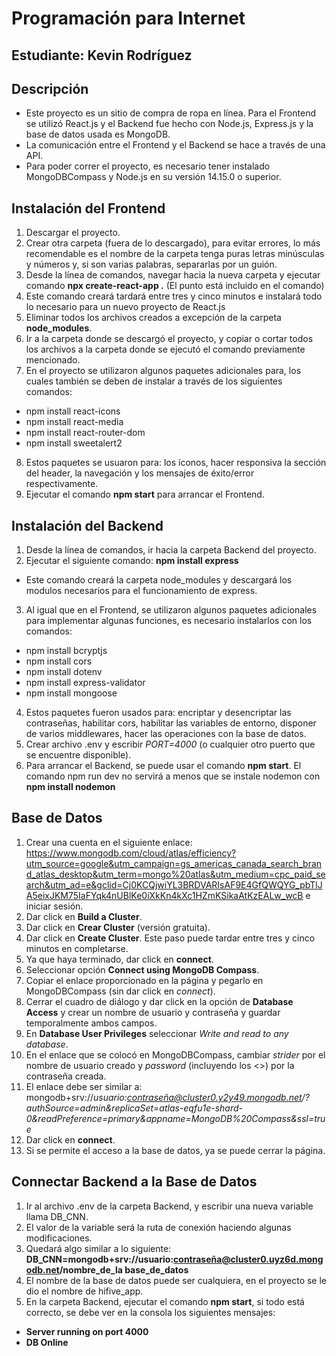 # Programación para Internet

## Estudiante: Kevin Rodríguez

## Descripción
* Este proyecto es un sitio de compra de ropa en línea. Para el Frontend se utilizó React.js y el Backend fue hecho con Node.js, Express.js y la base de datos usada es MongoDB. 
* La comunicación entre el Frontend y el Backend se hace a través de una API.
* Para poder correr el proyecto, es necesario tener instalado MongoDBCompass y Node.js en su versión 14.15.0 o superior.


## Instalación del Frontend
1. Descargar el proyecto.
2. Crear otra carpeta (fuera de lo descargado), para evitar errores, lo más recomendable es el nombre de la carpeta tenga puras letras minúsculas y números y, si son varias palabras, separarlas por un guión.
3. Desde la línea de comandos, navegar hacia la nueva carpeta y ejecutar comando **npx create-react-app .** (El punto está incluido en el comando)
4. Este comando creará tardará entre tres y cinco minutos e instalará todo lo necesario para un nuevo proyecto de React.js
5. Eliminar todos los archivos creados a excepción de la carpeta **node_modules**.
6. Ir a la carpeta donde se descargó el proyecto, y copiar o cortar todos los archivos a la carpeta donde se ejecutó el comando previamente mencionado.
7. En el proyecto se utilizaron algunos paquetes adicionales para, los cuales también se deben de instalar a través de los siguientes comandos:
- npm install react-icons
- npm install react-media
- npm install react-router-dom
- npm install sweetalert2
8. Estos paquetes se usuaron para: los íconos, hacer responsiva la sección del header, la navegación y los mensajes de éxito/error respectivamente.
9. Ejecutar el comando **npm start** para arrancar el Frontend.

## Instalación del Backend
1. Desde la línea de comandos, ir hacia la carpeta Backend del proyecto.
2. Ejecutar el siguiente comando: **npm install express**
- Este comando creará la carpeta node_modules y descargará los modulos necesarios para el funcionamiento de express.
3. Al igual que en el Frontend, se utilizaron algunos paquetes adicionales para implementar algunas funciones, es necesario instalarlos con los comandos:
- npm install bcryptjs
- npm install cors
- npm install dotenv
- npm install express-validator
- npm install mongoose
4. Estos paquetes fueron usados para: encriptar y desencriptar las contraseñas, habilitar cors, habilitar las variables de entorno, disponer de varios middlewares, hacer las operaciones con la base de datos.
5. Crear archivo .env y escribir *PORT=4000* (o cualquier otro puerto que se encuentre disponible).
6. Para arrancar el Backend, se puede usar el comando **npm start**. El comando npm run dev no servirá a menos que se instale nodemon con **npm install nodemon**

## Base de Datos
1. Crear una cuenta en el siguiente enlace: https://www.mongodb.com/cloud/atlas/efficiency?utm_source=google&utm_campaign=gs_americas_canada_search_brand_atlas_desktop&utm_term=mongo%20atlas&utm_medium=cpc_paid_search&utm_ad=e&gclid=Cj0KCQjwiYL3BRDVARIsAF9E4GfQWQYG_pbTlJA5eixJKM75IaFYqk4nUBlKe0iXkKn4kXc1HZmKSikaAtKzEALw_wcB e iniciar sesión.
2. Dar click en **Build a Cluster**.
3. Dar click en **Crear Cluster** (versión gratuita).
4. Dar click en **Create Cluster**. Este paso puede tardar entre tres y cinco minutos en completarse.
5. Ya que haya terminado, dar click en **connect**.
6. Seleccionar opción **Connect using MongoDB Compass**.
7. Copiar el enlace proporcionado en la página y pegarlo en MongoDBCompass (sin dar click en *connect*).
8. Cerrar el cuadro de diálogo y dar click en la opción de **Database Access** y crear un nombre de usuario y contraseña y guardar temporalmente ambos campos.
9. En **Database User Privileges** seleccionar *Write and read to any database*.
10. En el enlace que se colocó en MongoDBCompass, cambiar *strider* por el nombre de usuario creado y *password* (incluyendo los <>) por la contraseña creada.
11. El enlace debe ser similar a: mongodb+srv://*usuario:contraseña@cluster0.y2y49.mongodb.net/?authSource=admin&replicaSet=atlas-eqfu1e-shard-0&readPreference=primary&appname=MongoDB%20Compass&ssl=true*
12. Dar click en **connect**.
13. Si se permite el acceso a la base de datos, ya se puede cerrar la página.

## Connectar Backend a la Base de Datos
1. Ir al archivo .env de la carpeta Backend, y escribir una nueva variable llama DB_CNN.
2. El valor de la variable será la ruta de conexión haciendo algunas modificaciones.
3. Quedará algo similar a lo siguiente: **DB_CNN=mongodb+srv://usuario:contraseña@cluster0.uyz6d.mongodb.net/nombre_de_la base_de_datos**
4. El nombre de la base de datos puede ser cualquiera, en el proyecto se le dio el nombre de hifive_app.
5. En la carpeta Backend, ejecutar el comando **npm start**, si todo está correcto, se debe ver en la consola los siguientes mensajes: 
* **Server running on port 4000**
* **DB Online**
